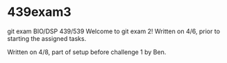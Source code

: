 # 439exam3
git exam BIO/DSP 439/539
Welcome to git exam 2!
Written on 4/6, prior to starting the assigned tasks.

Written on 4/8, part of setup before challenge 1 by Ben.